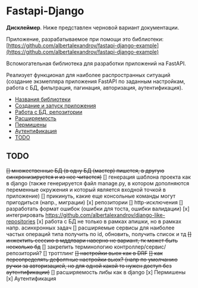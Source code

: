 # Fastapi-Django

**Дисклеймер**. Ниже представлен черновой вариант документации.

Приложение, разрабатываемое при помощи это библиотеки: [https://github.com/albertalexandrov/fastapi-django-example](https://github.com/albertalexandrov/fastapi-django-example)

Вспомогательная библиотека для разработки приложений на FastAPI.

Реализует функционал для наиболее распространных ситуаций (создание экзмепляра приложения FastAPI по заданным настройкам, 
работа с БД, фильтрация, пагинация, авторизация, аутентификация).

- [Названия библиотеки](./docs/Названия%20для%20библиотеки.md)
- [Создание и запуск приложения](./docs/Создание%20и%20запуск%20приложения.md)
- [Работа с БД, репозитории](./docs/Работа%20с%20БД,%20репозитории.md)
- [Расширяемость](./docs/Расширяемость.md)
- [Пермишены](./docs/Пермишены.md)
- [Аутентификация](./docs/Аутентификация.md)
- [TODO](#todo)

## TODO

~~[] множественные БД (в одну БД (мастер) пишется, в другую синхронизируется и из нее читается)~~
[] генерация шаблона проекта как в django (также генерируется файл manage.py, в котором дополняются переменные окружения 
и который является входной точкой в приложение)
[] прикинуть, какие еще консольные команды могут пригодиться (напр., миграции)
[x] репозитории
[] http-исключения
[] разработать формат ошибок (ошибки для тоста, ошибки валидации)
[x] интегрировать https://github.com/albertalexandrov/django-like-repositories
[x] работа с БД не только в рамках апишки, но в рамках напр. асинхронных задач
[] расширяемые сервисы для наиболее частых операций типа получить по id, обновить, получить список и тд
~~[] инжектить сессию в мддлвари наверно не вариант, тк может быть несколько бд~~
[] закрепить терминологию контроллер/сервис/репозиторий?
[] троттлинг
~~[] настройки вьюх как в DRF~~
~~[] как переопределять дефолтные настройки вьюх? (напр по умолчанию ручки за авторизацией, но для одной какой то нужен доступ без аутентификации)~~
[] расширяемость либы как в django
[x] Пермишены
[x] Аутентификация
